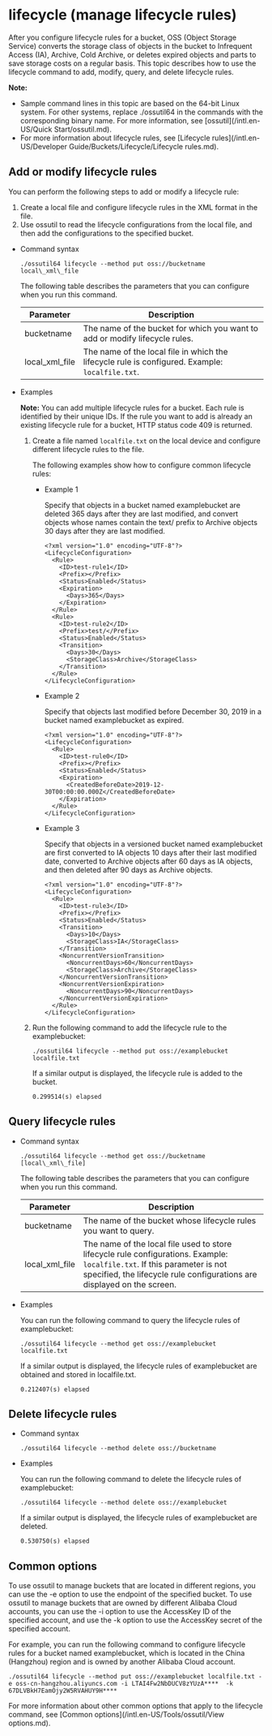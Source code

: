 # lifecycle \(manage lifecycle rules\)

After you configure lifecycle rules for a bucket, OSS \(Object Storage Service\) converts the storage class of objects in the bucket to Infrequent Access \(IA\), Archive, Cold Archive, or deletes expired objects and parts to save storage costs on a regular basis. This topic describes how to use the lifecycle command to add, modify, query, and delete lifecycle rules.

**Note:**

-   Sample command lines in this topic are based on the 64-bit Linux system. For other systems, replace ./ossutil64 in the commands with the corresponding binary name. For more information, see [ossutil](/intl.en-US/Quick Start/ossutil.md).
-   For more information about lifecycle rules, see [Lifecycle rules](/intl.en-US/Developer Guide/Buckets/Lifecycle/Lifecycle rules.md).

## Add or modify lifecycle rules

You can perform the following steps to add or modify a lifecycle rule:

1.  Create a local file and configure lifecycle rules in the XML format in the file.
2.  Use ossutil to read the lifecycle configurations from the local file, and then add the configurations to the specified bucket.

-   Command syntax

    ```
    ./ossutil64 lifecycle --method put oss://bucketname local\_xml\_file
    ```

    The following table describes the parameters that you can configure when you run this command.

    |Parameter|Description|
    |---------|-----------|
    |bucketname|The name of the bucket for which you want to add or modify lifecycle rules.|
    |local\_xml\_file|The name of the local file in which the lifecycle rule is configured. Example: `localfile.txt`.|

-   Examples

    **Note:** You can add multiple lifecycle rules for a bucket. Each rule is identified by their unique IDs. If the rule you want to add is already an existing lifecycle rule for a bucket, HTTP status code 409 is returned.

    1.  Create a file named `localfile.txt` on the local device and configure different lifecycle rules to the file.

        The following examples show how to configure common lifecycle rules:

        -   Example 1

            Specify that objects in a bucket named examplebucket are deleted 365 days after they are last modified, and convert objects whose names contain the text/ prefix to Archive objects 30 days after they are last modified.

            ```
            <?xml version="1.0" encoding="UTF-8"?>
            <LifecycleConfiguration>
              <Rule>
                <ID>test-rule1</ID>
                <Prefix></Prefix>
                <Status>Enabled</Status>
                <Expiration>
                  <Days>365</Days>
                </Expiration>
              </Rule>
              <Rule>
                <ID>test-rule2</ID>
                <Prefix>test/</Prefix>
                <Status>Enabled</Status>
                <Transition>
                  <Days>30</Days>
                  <StorageClass>Archive</StorageClass>
                </Transition>
              </Rule>
            </LifecycleConfiguration>
            ```

        -   Example 2

            Specify that objects last modified before December 30, 2019 in a bucket named examplebucket as expired.

            ```
            <?xml version="1.0" encoding="UTF-8"?>
            <LifecycleConfiguration>
              <Rule>
                <ID>test-rule0</ID>
                <Prefix></Prefix>
                <Status>Enabled</Status>
                <Expiration>
                  <CreatedBeforeDate>2019-12-30T00:00:00.000Z</CreatedBeforeDate>
                </Expiration>
              </Rule>
            </LifecycleConfiguration>
            ```

        -   Example 3

            Specify that objects in a versioned bucket named examplebucket are first converted to IA objects 10 days after their last modified date, converted to Archive objects after 60 days as IA objects, and then deleted after 90 days as Archive objects.

            ```
            <?xml version="1.0" encoding="UTF-8"?>
            <LifecycleConfiguration>
              <Rule>
                <ID>test-rule3</ID>
                <Prefix></Prefix>
                <Status>Enabled</Status>
                <Transition>
                  <Days>10</Days>
                  <StorageClass>IA</StorageClass>
                </Transition>
                <NoncurrentVersionTransition>
                  <NoncurrentDays>60</NoncurrentDays>
                  <StorageClass>Archive</StorageClass>
                </NoncurrentVersionTransition>
                <NoncurrentVersionExpiration>
                  <NoncurrentDays>90</NoncurrentDays>
                </NoncurrentVersionExpiration>
              </Rule>
            </LifecycleConfiguration>
            ```

    2.  Run the following command to add the lifecycle rule to the examplebucket:

        ```
        ./ossutil64 lifecycle --method put oss://examplebucket localfile.txt
        ```

        If a similar output is displayed, the lifecycle rule is added to the bucket.

        ```
        0.299514(s) elapsed
        ```


## Query lifecycle rules

-   Command syntax

    ```
    ./ossutil64 lifecycle --method get oss://bucketname [local\_xml\_file]
    ```

    The following table describes the parameters that you can configure when you run this command.

    |Parameter|Description|
    |---------|-----------|
    |bucketname|The name of the bucket whose lifecycle rules you want to query.|
    |local\_xml\_file|The name of the local file used to store lifecycle rule configurations. Example: `localfile.txt`. If this parameter is not specified, the lifecycle rule configurations are displayed on the screen.|

-   Examples

    You can run the following command to query the lifecycle rules of examplebucket:

    ```
    ./ossutil64 lifecycle --method get oss://examplebucket localfile.txt
    ```

    If a similar output is displayed, the lifecycle rules of examplebucket are obtained and stored in localfile.txt.

    ```
    0.212407(s) elapsed
    ```


## Delete lifecycle rules

-   Command syntax

    ```
    ./ossutil64 lifecycle --method delete oss://bucketname
    ```

-   Examples

    You can run the following command to delete the lifecycle rules of examplebucket:

    ```
    ./ossutil64 lifecycle --method delete oss://examplebucket
    ```

    If a similar output is displayed, the lifecycle rules of examplebucket are deleted.

    ```
    0.530750(s) elapsed
    ```


## Common options

To use ossutil to manage buckets that are located in different regions, you can use the -e option to use the endpoint of the specified bucket. To use ossutil to manage buckets that are owned by different Alibaba Cloud accounts, you can use the -i option to use the AccessKey ID of the specified account, and use the -k option to use the AccessKey secret of the specified account.

For example, you can run the following command to configure lifecycle rules for a bucket named examplebucket, which is located in the China \(Hangzhou\) region and is owned by another Alibaba Cloud account.

```
./ossutil64 lifecycle --method put oss://examplebucket localfile.txt -e oss-cn-hangzhou.aliyuncs.com -i LTAI4Fw2NbDUCV8zYUzA****  -k 67DLVBkH7EamOjy2W5RVAHUY9H****
```

For more information about other common options that apply to the lifecycle command, see [Common options](/intl.en-US/Tools/ossutil/View options.md).

